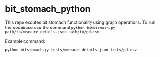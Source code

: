 # bit_stomach_python

This repo excutes bit stomach functionality using graph operations.
To run the codebase use the command
```python bitstomach.py path/to/measure_details.json path/to/pd.csv ```

Example command:

```python bitstomach.py tests/measure_details.json tests/pd.csv ```


